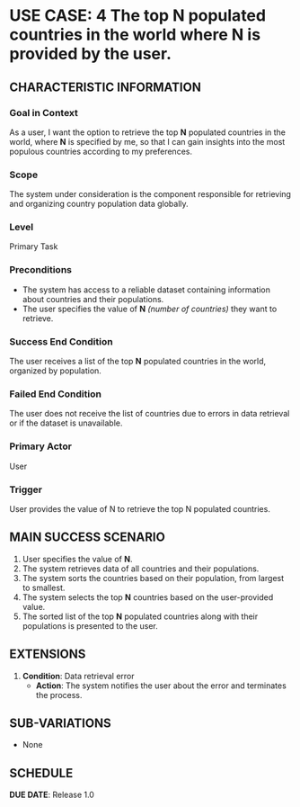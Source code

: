 # USE CASE: 4 The top **N** populated countries in the world where **N** is provided by the user.

## CHARACTERISTIC INFORMATION

### Goal in Context

As a user, I want the option to retrieve the top **N** populated countries in the world, where **N** is specified by me, so that I can gain insights into the most populous countries according to my preferences.

### Scope

The system under consideration is the component responsible for retrieving and organizing country population data globally.

### Level

Primary Task

### Preconditions

- The system has access to a reliable dataset containing information about countries and their populations.
- The user specifies the value of **N** *(number of countries)* they want to retrieve.

### Success End Condition

The user receives a list of the top **N** populated countries in the world, organized by population.

### Failed End Condition

The user does not receive the list of countries due to errors in data retrieval or if the dataset is unavailable.

### Primary Actor

User

### Trigger

User provides the value of N to retrieve the top N populated countries.

## MAIN SUCCESS SCENARIO

1. User specifies the value of **N**.
2. The system retrieves data of all countries and their populations.
3. The system sorts the countries based on their population, from largest to smallest.
4. The system selects the top **N** countries based on the user-provided value.
5. The sorted list of the top **N** populated countries along with their populations is presented to the user.

## EXTENSIONS

1. **Condition**: Data retrieval error
   - **Action**: The system notifies the user about the error and terminates the process.

## SUB-VARIATIONS

- None

## SCHEDULE

**DUE DATE**: Release 1.0
